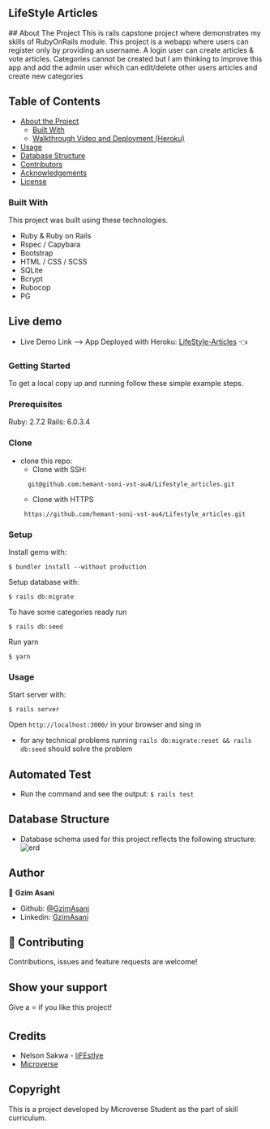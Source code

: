 ## LifeStyle Articles

  <p class="align-center">
## About The Project
  This is rails capstone project where demonstrates my skills of RubyOnRails module. 
  This project is a webapp where users can register only by providing an username. A login user can create articles & vote       articles. Categories cannot be created but I am thinking to improve this app and add the admin user which can edit/delete       other   users articles and create new categories


## Table of Contents

* [About the Project](#about-the-project)
  * [Built With](#built-with)
  * [Walkthrough Video and Deployment (Heroku)](#walkthrough-video-and-deployment-(heroku))
* [Usage](#usage)
* [Database Structure](#database-structure)
* [Contributors](#contributors)
* [Acknowledgements](#acknowledgements)
* [License](#license)

### Built With
This project was built using these technologies.
* Ruby & Ruby on Rails
* Rspec / Capybara
* Bootstrap
* HTML / CSS / SCSS
* SQLite
* Bcrypt
* Rubocop
* PG

## Live demo
* Live Demo Link --> App Deployed with Heroku: [LifeStyle-Articles](https://dry-savannah-74700.herokuapp.com/) :point_left:

### Getting Started

To get a local copy up and running follow these simple example steps.

### Prerequisites

Ruby: 2.7.2
Rails: 6.0.3.4

### Clone
* clone this repo:
  - Clone with SSH:
  ```
    git@github.com:hemant-soni-vst-au4/Lifestyle_articles.git
  ```
  - Clone with HTTPS
  ```
   https://github.com/hemant-soni-vst-au4/Lifestyle_articles.git

### Setup

Install gems with:

```
$ bundler install --without production
```

Setup database with:

```
$ rails db:migrate
```

To have some categories ready run

```
$ rails db:seed
```

Run yarn

```
$ yarn
```

### Usage

Start server with:

```
$ rails server
```

Open `http://localhost:3000/` in your browser and sing in
- for any technical problems running ```rails db:migrate:reset && rails db:seed``` should solve the problem

 ## Automated Test

* Run the command and see the output: 
```$ rails test```

## Database Structure
 * Database schema used for this project reflects the following structure:
 ![erd](app/assets/images/erd.png)

## Author

👤 **Gzim Asani**
- Github: [@GzimAsani](https://github.com/GzimAsani)
- Linkedin: [GzimAsani](https://www.linkedin.com/in/gzim-asani-83390a17a/)

## 🤝 Contributing

Contributions, issues and feature requests are welcome!

## Show your support

Give a ⭐️ if you like this project!

## Credits
* Nelson Sakwa - [liFEstIye](https://www.behance.net/gallery/14554909/liFEsTlye-Mobile-version)
* [Microverse](https://www.microverse.org/)

## Copyright
This is a project developed by Microverse Student as the part of skill curriculum.
